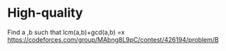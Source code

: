 # High-quality


Find a ,b such that lcm(a,b)+gcd(a,b) =x      https://codeforces.com/group/MAbng8L9pC/contest/426194/problem/B


